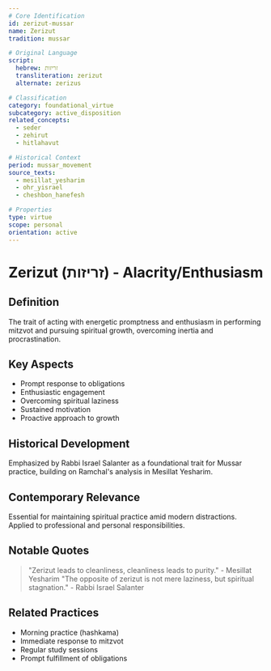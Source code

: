 ```yaml
---
# Core Identification
id: zerizut-mussar
name: Zerizut
tradition: mussar

# Original Language
script:
  hebrew: זריזות
  transliteration: zerizut
  alternate: zerizus

# Classification
category: foundational_virtue
subcategory: active_disposition
related_concepts:
  - seder
  - zehirut
  - hitlahavut

# Historical Context
period: mussar_movement
source_texts:
  - mesillat_yesharim
  - ohr_yisrael
  - cheshbon_hanefesh

# Properties
type: virtue
scope: personal
orientation: active
---
```


# Zerizut (זריזות) - Alacrity/Enthusiasm

## Definition
The trait of acting with energetic promptness and enthusiasm in performing mitzvot and pursuing spiritual growth, overcoming inertia and procrastination.

## Key Aspects
- Prompt response to obligations
- Enthusiastic engagement
- Overcoming spiritual laziness
- Sustained motivation
- Proactive approach to growth

## Historical Development
Emphasized by Rabbi Israel Salanter as a foundational trait for Mussar practice, building on Ramchal's analysis in Mesillat Yesharim.

## Contemporary Relevance
Essential for maintaining spiritual practice amid modern distractions. Applied to professional and personal responsibilities.

## Notable Quotes
> "Zerizut leads to cleanliness, cleanliness leads to purity." - Mesillat Yesharim
> "The opposite of zerizut is not mere laziness, but spiritual stagnation." - Rabbi Israel Salanter

## Related Practices
- Morning practice (hashkama)
- Immediate response to mitzvot
- Regular study sessions
- Prompt fulfillment of obligations
